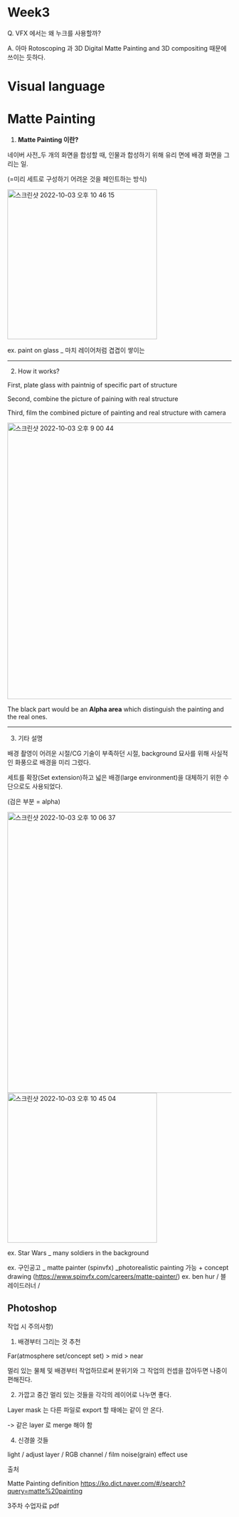 Week3
======

Q. VFX 에서는 왜 누크를 사용할까?

A. 아마 Rotoscoping 과 3D Digital Matte Painting and 3D compositing 때문에 쓰이는 듯하다.


# Visual language 


# Matte Painting

1. **Matte Painting 이란?**

네이버 사전_두 개의 화면을 합성할 때, 인물과 합성하기 위해 유리 면에 배경 화면을 그리는 일.

(=미리 세트로 구성하기 어려운 것을 페인트하는 방식)

<img width="336" alt="스크린샷 2022-10-03 오후 10 46 15" src="https://user-images.githubusercontent.com/114202118/193593412-d81deb55-49d8-4ef2-aef2-eaff446353fb.png">

ex. paint on glass _ 마치 레이어처럼 겹겹이 쌓이는
___
2. How it works?

First, plate glass with paintnig of specific part of structure 

Second, combine the picture of paining with real structure

Third, film the combined picture of painting and real structure with camera

<img width="620" alt="스크린샷 2022-10-03 오후 9 00 44" src="https://user-images.githubusercontent.com/114202118/193571887-e338ac03-eb45-41da-babc-da8da7b51855.png">

The black part would be an **Alpha area** which distinguish the painting and the real ones.
___
3. 기타 설명

배경 촬영이 어려운 시절/CG 기술이 부족하던 시절, background 묘사를 위해 사실적인 화풍으로 배경을 미리 그렸다.

세트를 확장(Set extension)하고 넓은 배경(large environment)을 대체하기 위한 수단으로도 사용되었다. 

(검은 부분 = alpha)

<img width="630" alt="스크린샷 2022-10-03 오후 10 06 37" src="https://user-images.githubusercontent.com/114202118/193583854-09b7ddce-9983-4d41-93eb-fa9fb8f053f2.png"><img width="336" alt="스크린샷 2022-10-03 오후 10 45 04" src="https://user-images.githubusercontent.com/114202118/193593028-249edf7d-dbc9-43c9-bed1-ea5d70834cb6.png">

ex. Star Wars _ many soldiers in the background

ex. 구인공고 _ matte painter (spinvfx) _photorealistic painting 가능 + concept drawing 
(https://www.spinvfx.com/careers/matte-painter/)
ex. ben hur / 블레이드러너 / 

Photoshop 
------------
작업 시 주의사항)

1. 배경부터 그리는 것 추천

Far(atmosphere set/concept set) > mid > near

멀리 있는 물체 및 배경부터 작업하므로써 분위기와 그 작업의 컨셉을 잡아두면 나중이 편해진다.

2. 가깝고 중간 멀리 있는 것들을 각각의 레이어로 나누면 좋다. 

Layer mask 는 다른 파일로 export 할 때에는 같이 안 온다.

-> 같은 layer 로 merge 해야 함

4. 신경쓸 것들

light / adjust layer / RGB channel / film noise(grain) effect use



출처

Matte Painting definition <https://ko.dict.naver.com/#/search?query=matte%20painting>

3주차 수업자료 pdf 

